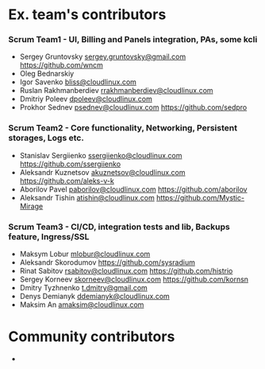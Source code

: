 # Ex. team's contributors

### Scrum Team1 - UI, Billing and Panels integration, PAs, some kcli
- Sergey Gruntovsky <sergey.gruntovsky@gmail.com> https://github.com/wncm
- Oleg Bednarskiy
- Igor Savenko <bliss@cloudlinux.com>
- Ruslan Rakhmanberdiev <rrakhmanberdiev@cloudlinux.com>
- Dmitriy Poleev <dpoleev@cloudlinux.com>
- Prokhor Sednev <psednev@cloudlinux.com> https://github.com/sedpro

### Scrum Team2 - Core functionality, Networking, Persistent storages, Logs etc.
- Stanislav Sergiienko <ssergiienko@cloudlinux.com> https://github.com/ssergiienko
- Aleksandr Kuznetsov <akuznetsov@cloudlinux.com> https://github.com/aleks-v-k
- Aborilov Pavel <paborilov@cloudlinux.com> https://github.com/aborilov
- Aleksandr Tishin <atishin@cloudlinux.com> https://github.com/Mystic-Mirage

### Scrum Team3 - CI/CD, integration tests and lib, Backups feature, Ingress/SSL
- Maksym Lobur <mlobur@cloudlinux.com>
- Aleksandr Skorodumov https://github.com/sysradium
- Rinat Sabitov <rsabitov@cloudlinux.com> https://github.com/histrio
- Sergey Korneev <skorneev@cloudlinux.com> https://github.com/kornsn
- Dmitry Tyzhnenko <t.dmitry@gmail.com>
- Denys Demianyk <ddemianyk@cloudlinux.com>
- Maksim An <amaksim@cloudlinux.com>

# Community contributors
-
